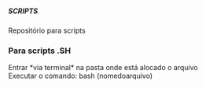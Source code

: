 <h5>SCRIPTS</h5>
Repositório para scripts

<h3>Para scripts .SH</h3>
Entrar *via terminal* na pasta onde está alocado o arquivo <br>
Executar o comando: bash (nomedoarquivo)
